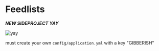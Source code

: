 # Feedlists

***NEW SIDEPROJECT YAY***

![yay](http://media.giphy.com/media/X8omQqfFyeq1a/giphy.gif)

must create your own `config/application.yml` with a key "GIBBERISH"